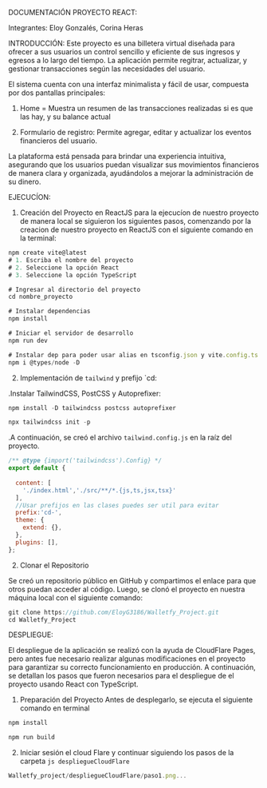 DOCUMENTACIÓN PROYECTO REACT: 

Integrantes: Eloy Gonzalés, Corina Heras

INTRODUCCIÓN: 
Este proyecto es una billetera virtual diseñada para ofrecer a sus usuarios un control sencillo y eficiente de sus ingresos y egresos a lo largo del tiempo. La aplicación permite regitrar, actualizar, y gestionar transacciones según las necesidades del usuario.

El sistema cuenta con una interfaz minimalista y fácil de usar, compuesta por dos pantallas principales: 

1. Home = Muestra un resumen de las transacciones realizadas si es que las hay, y su balance actual

2. Formulario de registro: Permite agregar, editar y actualizar los eventos financieros del usuario. 

La plataforma está pensada para brindar una experiencia intuitiva, asegurando que los usuarios puedan visualizar sus movimientos financieros de manera clara y organizada, ayudándolos a mejorar la administración de su dinero.



EJECUCÍON: 
1. Creación del Proyecto en ReactJS
para la ejecucíon de nuestro proyecto de manera local se siguieron los siguientes pasos, comenzando por la creacion de nuestro proyecto en ReactJS con el siguiente comando en la terminal:

```js
npm create vite@latest
# 1. Escriba el nombre del proyecto
# 2. Seleccione la opción React
# 3. Seleccione la opción TypeScript

# Ingresar al directorio del proyecto
cd nombre_proyecto

# Instalar dependencias
npm install

# Iniciar el servidor de desarrollo 
npm run dev

# Instalar dep para poder usar alias en tsconfig.json y vite.config.ts
npm i @types/node -D
```

2. Implementación de `tailwind` y prefijo `cd:

.Instalar TailwindCSS, PostCSS y Autoprefixer:


```js
npm install -D tailwindcss postcss autoprefixer

npx tailwindcss init -p
```

.A continuación, se creó el archivo `tailwind.config.js` en la raíz del proyecto.


```js
/** @type {import('tailwindcss').Config} */
export default {
 
  content: [
    './index.html','./src/**/*.{js,ts,jsx,tsx}'  
  ],
  //Usar prefijos en las clases puedes ser util para evitar
  prefix:'cd-',
  theme: {
    extend: {},
  },
  plugins: [],
};
```

2. Clonar el Repositorio

Se creó un repositorio público en GitHub y compartimos el enlace para que otros puedan acceder al código. Luego, se clonó el proyecto en nuestra máquina local con el siguiente comando: 

```js
git clone https://github.com/EloyG3186/Walletfy_Project.git
cd Walletfy_Project
```

DESPLIEGUE:

El despliegue de la aplicación se realizó con la ayuda de CloudFlare Pages, pero antes fue necesario realizar algunas modificaciones en el proyecto para garantizar su correcto funcionamiento en producción. A continuación, se detallan los pasos que fueron necesarios para el despliegue de el proyecto usando React con TypeScript. 

1. Preparación del Proyecto 
Antes de desplegarlo, se ejecuta el siguiente comando en terminal 

```js 
npm install 
```
```js 
npm run build
``` 


2. Iniciar sesión el cloud Flare y continuar siguiendo los pasos de la carpeta ```js despliegueCloudFlare ``` 

```js
Walletfy_project/despliegueCloudFlare/paso1.png...
```




